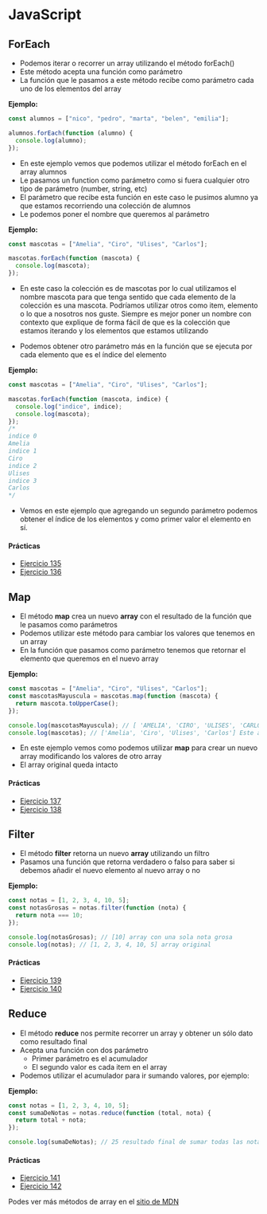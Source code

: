 # JavaScript

## ForEach

- Podemos iterar o recorrer un array utilizando el método forEach()
- Este método acepta una función como parámetro
- La función que le pasamos a este método recibe como parámetro cada uno de los elementos del array

**Ejemplo:**

```js
const alumnos = ["nico", "pedro", "marta", "belen", "emilia"];

alumnos.forEach(function (alumno) {
  console.log(alumno);
});
```

- En este ejemplo vemos que podemos utilizar el método forEach en el array alumnos
- Le pasamos un function como parámetro como si fuera cualquier otro tipo de parámetro (number, string, etc)
- El parámetro que recibe esta función en este caso le pusimos alumno ya que estamos recorriendo una colección de alumnos
- Le podemos poner el nombre que queremos al parámetro

**Ejemplo:**

```js
const mascotas = ["Amelia", "Ciro", "Ulises", "Carlos"];

mascotas.forEach(function (mascota) {
  console.log(mascota);
});
```

- En este caso la colección es de mascotas por lo cual utilizamos el nombre mascota para que tenga sentido que cada elemento de la colección es una mascota. Podríamos utilizar otros como item, elemento o lo que a nosotros nos guste. Siempre es mejor poner un nombre con contexto que explique de forma fácil de que es la colección que estamos iterando y los elementos que estamos utilizando

- Podemos obtener otro parámetro más en la función que se ejecuta por cada elemento que es el índice del elemento

**Ejemplo:**

```js
const mascotas = ["Amelia", "Ciro", "Ulises", "Carlos"];

mascotas.forEach(function (mascota, indice) {
  console.log("indice", indice);
  console.log(mascota);
});
/*
indice 0
Amelia
indice 1
Ciro
indice 2
Ulises
indice 3
Carlos
*/
```

- Vemos en este ejemplo que agregando un segundo parámetro podemos obtener el índice de los elementos y como primer valor el elemento en sí.

#### Prácticas

- [Ejercicio 135](../ejercicios/consignas/js/ej135.md)
- [Ejercicio 136](../ejercicios/consignas/js/ej136.md)

## Map

- El método **map** crea un nuevo **array** con el resultado de la función que le pasamos como parámetros
- Podemos utilizar este método para cambiar los valores que tenemos en un array
- En la función que pasamos como parámetro tenemos que retornar el elemento que queremos en el nuevo array

**Ejemplo:**

```js
const mascotas = ["Amelia", "Ciro", "Ulises", "Carlos"];
const mascotasMayuscula = mascotas.map(function (mascota) {
  return mascota.toUpperCase();
});

console.log(mascotasMayuscula); // [ 'AMELIA', 'CIRO', 'ULISES', 'CARLOS' ] Todos en mayúscula
console.log(mascotas); // ['Amelia', 'Ciro', 'Ulises', 'Carlos'] Este array quedó igual que antes
```

- En este ejemplo vemos como podemos utilizar **map** para crear un nuevo array modificando los valores de otro array
- El array original queda intacto

#### Prácticas

- [Ejercicio 137](../ejercicios/consignas/js/ej137.md)
- [Ejercicio 138](../ejercicios/consignas/js/ej138.md)

## Filter

- El método **filter** retorna un nuevo **array** utilizando un filtro
- Pasamos una función que retorna verdadero o falso para saber si debemos añadir el nuevo elemento al nuevo array o no

**Ejemplo:**

```js
const notas = [1, 2, 3, 4, 10, 5];
const notasGrosas = notas.filter(function (nota) {
  return nota === 10;
});

console.log(notasGrosas); // [10] array con una sola nota grosa
console.log(notas); // [1, 2, 3, 4, 10, 5] array original
```

#### Prácticas

- [Ejercicio 139](../ejercicios/consignas/js/ej139.md)
- [Ejercicio 140](../ejercicios/consignas/js/ej140.md)

## Reduce

- El método **reduce** nos permite recorrer un array y obtener un sólo dato como resultado final
- Acepta una función con dos parámetro
  - Primer parámetro es el acumulador
  - El segundo valor es cada item en el array
- Podemos utilizar el acumulador para ir sumando valores, por ejemplo:

**Ejemplo:**

```js
const notas = [1, 2, 3, 4, 10, 5];
const sumaDeNotas = notas.reduce(function (total, nota) {
  return total + nota;
});

console.log(sumaDeNotas); // 25 resultado final de sumar todas las notas
```

#### Prácticas

- [Ejercicio 141](../ejercicios/consignas/js/ej141.md)
- [Ejercicio 142](../ejercicios/consignas/js/ej142.md)

Podes ver más métodos de array en el [sitio de MDN](https://developer.mozilla.org/es/docs/Web/JavaScript/Referencia/Objetos_globales/Array)
